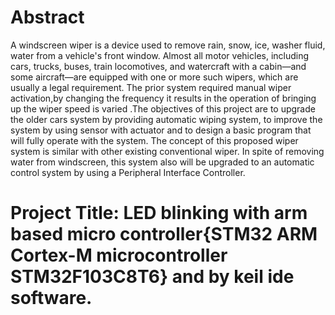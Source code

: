 # Abstract
A windscreen wiper is a device used to remove rain, snow, ice, washer fluid, water from a vehicle's front window. Almost all motor vehicles, including cars, trucks, buses, train locomotives, and watercraft with a cabin—and some aircraft—are equipped with one or more such wipers, which are usually a legal requirement. The prior system required manual wiper activation,by changing the frequency it results in the operation of bringing up the wiper speed is varied .The objectives of this project are to upgrade the older cars system by providing automatic wiping system, to improve the system by using sensor with actuator and to design a basic program that will fully operate with the system. The concept of this proposed wiper system is similar with other existing conventional wiper. In spite of removing water from windscreen, this system also will be upgraded to an automatic control system by using a Peripheral Interface Controller.


# Project Title:     LED blinking with arm based micro controller{STM32 ARM Cortex-M microcontroller STM32F103C8T6}  and by keil ide software.

